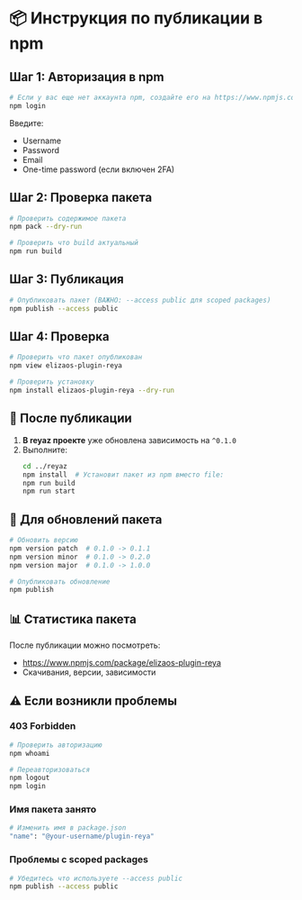 # 📦 Инструкция по публикации в npm

## Шаг 1: Авторизация в npm

```bash
# Если у вас еще нет аккаунта npm, создайте его на https://www.npmjs.com/
npm login
```

Введите:
- Username
- Password  
- Email
- One-time password (если включен 2FA)

## Шаг 2: Проверка пакета

```bash
# Проверить содержимое пакета
npm pack --dry-run

# Проверить что build актуальный
npm run build
```

## Шаг 3: Публикация

```bash
# Опубликовать пакет (ВАЖНО: --access public для scoped packages)
npm publish --access public
```

## Шаг 4: Проверка

```bash
# Проверить что пакет опубликован
npm view elizaos-plugin-reya

# Проверить установку
npm install elizaos-plugin-reya --dry-run
```

## 🎯 После публикации

1. **В reyaz проекте** уже обновлена зависимость на `^0.1.0`
2. Выполните:
   ```bash
   cd ../reyaz
   npm install  # Установит пакет из npm вместо file:
   npm run build
   npm run start
   ```

## 🔄 Для обновлений пакета

```bash
# Обновить версию
npm version patch  # 0.1.0 -> 0.1.1
npm version minor  # 0.1.0 -> 0.2.0  
npm version major  # 0.1.0 -> 1.0.0

# Опубликовать обновление
npm publish
```

## 📊 Статистика пакета

После публикации можно посмотреть:
- https://www.npmjs.com/package/elizaos-plugin-reya
- Скачивания, версии, зависимости

## ⚠️ Если возникли проблемы

### 403 Forbidden
```bash
# Проверить авторизацию
npm whoami

# Переавторизоваться
npm logout
npm login
```

### Имя пакета занято
```bash
# Изменить имя в package.json
"name": "@your-username/plugin-reya"
```

### Проблемы с scoped packages
```bash
# Убедитесь что используете --access public
npm publish --access public
```
